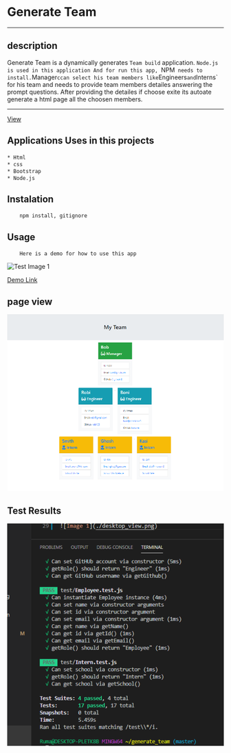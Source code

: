 # Generate Team
___
## description

Generate Team is a dynamically  generates ` Team build `  application. `Node.js is used in this application And for run this app, `NPM`  needs to install. `Manager` ccan select his team members like `Engineers` and `Interns` for his team and needs to provide team members detailes answering the prompt questions. After providing the detailes if choose exite  its autoate generate a html page all the choosen members.
____
   [View](https://rumardas.github.io/generate_team/)

##  Applications Uses in this projects
    * Html
    * css
    * Bootstrap
    * Node.js

## Instalation 

        npm install, gitignore

## Usage
 
        Here is a demo for how to use this app

![Test Image 1](./assets/demo.gif) 

[Demo Link](https://drive.google.com/file/d/1PqGyyB_0aFpz0nCpkar_aOfLTUyggktc/view/)

## page view

![Page view](./assets/page_view.png)

## Test Results

![Test Result](./assets/test.png)
